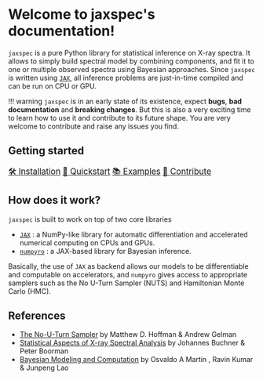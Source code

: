 # Welcome to jaxspec's documentation!

`jaxspec` is a pure Python library for statistical inference on X-ray spectra. It allows to simply build spectral model
by combining components, and fit it to one or multiple observed spectra using Bayesian approaches. Since `jaxspec` is written using
[`JAX`](https://github.com/google/jax#what-is-jax), all inference problems are just-in-time compiled and can be run on CPU or GPU.


!!! warning
    `jaxspec` is in an early state of its existence, expect **bugs**, **bad documentation** and **breaking changes**. But this is also
    a very exciting time to learn how to use it and contribute to its future shape. You are very welcome to contribute and raise any issues you find.

## Getting started

<div class="grid">

  <a href="/frontpage/installation/" class="card" style="font-size: 1.2em;">🛠️ Installation</a>
  <a href="examples/fitting_example/" class="card" style="font-size: 1.2em;">🚀 Quickstart</a>
  <a href="examples/" class="card" style="font-size: 1.2em;">📚 Examples</a>
  <a href="contribute/" class="card" style="font-size: 1.2em;">🤝 Contribute</a>

</div>

## How does it work?

`jaxspec` is built to work on top of two core libraries

* [`JAX`](https://github.com/google/jax#what-is-jax) : a
  NumPy-like library for automatic differentiation and accelerated
  numerical computing on CPUs and GPUs.
* [`numpyro`](https://github.com/pyro-ppl/numpyro#what-is-numpyro) : a JAX-based library for Bayesian inference.


Basically, the use of `JAX` as backend allows our models to be differentiable and computable on accelerators, and `numpyro`
gives access to appropriate samplers such as the No U-Turn Sampler (NUTS) and Hamiltonian Monte Carlo (HMC).

## References

* [The No-U-Turn Sampler](https://jmlr.org/papers/volume15/hoffman14a/hoffman14a.pdf) by Matthew D. Hoffman & Andrew Gelman
* [Statistical Aspects of X-ray Spectral Analysis](https://ui.adsabs.harvard.edu/abs/2023arXiv230905705B/abstract) by Johannes Buchner & Peter Boorman
* [Bayesian Modeling and Computation](https://bayesiancomputationbook.com/welcome.html) by Osvaldo A Martin , Ravin Kumar & Junpeng Lao

